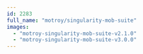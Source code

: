 ```yaml
---
id: 2283
full_name: "motroy/singularity-mob-suite"
images: 
  - "motroy-singularity-mob-suite-v2.1.0"
  - "motroy-singularity-mob-suite-v3.0.0"
---
```

